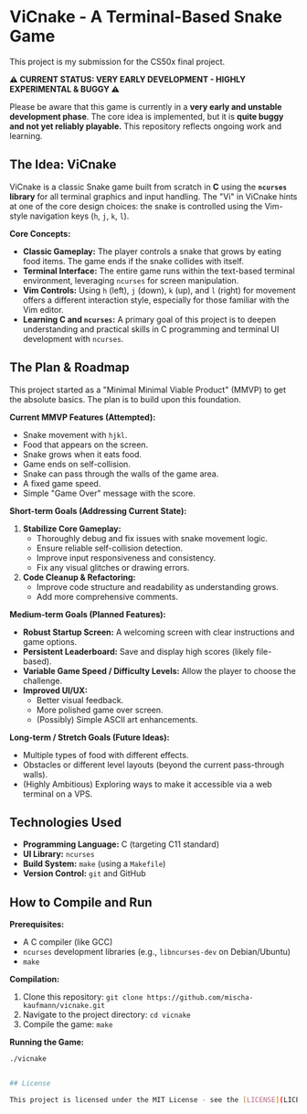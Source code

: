 # ViCnake - A Terminal-Based Snake Game

This project is my submission for the CS50x final project.

**⚠️ CURRENT STATUS: VERY EARLY DEVELOPMENT - HIGHLY EXPERIMENTAL & BUGGY ⚠️**

Please be aware that this game is currently in a **very early and unstable development phase**. The core idea is implemented, but it is **quite buggy and not yet reliably playable.** This repository reflects ongoing work and learning.

## The Idea: ViCnake

ViCnake is a classic Snake game built from scratch in **C** using the **`ncurses` library** for all terminal graphics and input handling. The "Vi" in ViCnake hints at one of the core design choices: the snake is controlled using the Vim-style navigation keys (`h`, `j`, `k`, `l`).

**Core Concepts:**
* **Classic Gameplay:** The player controls a snake that grows by eating food items. The game ends if the snake collides with itself.
* **Terminal Interface:** The entire game runs within the text-based terminal environment, leveraging `ncurses` for screen manipulation.
* **Vim Controls:** Using `h` (left), `j` (down), `k` (up), and `l` (right) for movement offers a different interaction style, especially for those familiar with the Vim editor.
* **Learning C and `ncurses`:** A primary goal of this project is to deepen understanding and practical skills in C programming and terminal UI development with `ncurses`.

## The Plan & Roadmap

This project started as a "Minimal Minimal Viable Product" (MMVP) to get the absolute basics. The plan is to build upon this foundation.

**Current MMVP Features (Attempted):**
* Snake movement with `hjkl`.
* Food that appears on the screen.
* Snake grows when it eats food.
* Game ends on self-collision.
* Snake can pass through the walls of the game area.
* A fixed game speed.
* Simple "Game Over" message with the score.

**Short-term Goals (Addressing Current State):**
1.  **Stabilize Core Gameplay:**
    * Thoroughly debug and fix issues with snake movement logic.
    * Ensure reliable self-collision detection.
    * Improve input responsiveness and consistency.
    * Fix any visual glitches or drawing errors.
2.  **Code Cleanup & Refactoring:**
    * Improve code structure and readability as understanding grows.
    * Add more comprehensive comments.

**Medium-term Goals (Planned Features):**
* **Robust Startup Screen:** A welcoming screen with clear instructions and game options.
* **Persistent Leaderboard:** Save and display high scores (likely file-based).
* **Variable Game Speed / Difficulty Levels:** Allow the player to choose the challenge.
* **Improved UI/UX:**
    * Better visual feedback.
    * More polished game over screen.
    * (Possibly) Simple ASCII art enhancements.

**Long-term / Stretch Goals (Future Ideas):**
* Multiple types of food with different effects.
* Obstacles or different level layouts (beyond the current pass-through walls).
* (Highly Ambitious) Exploring ways to make it accessible via a web terminal on a VPS.

## Technologies Used

* **Programming Language:** C (targeting C11 standard)
* **UI Library:** `ncurses`
* **Build System:** `make` (using a `Makefile`)
* **Version Control:** `git` and GitHub

## How to Compile and Run

**Prerequisites:**
* A C compiler (like GCC)
* `ncurses` development libraries (e.g., `libncurses-dev` on Debian/Ubuntu)
* `make`

**Compilation:**
1.  Clone this repository: `git clone https://github.com/mischa-kaufmann/vicnake.git`
2.  Navigate to the project directory: `cd vicnake`
3.  Compile the game: `make`

**Running the Game:**
```bash
./vicnake


## License

This project is licensed under the MIT License - see the [LICENSE](LICENSE) file for details.